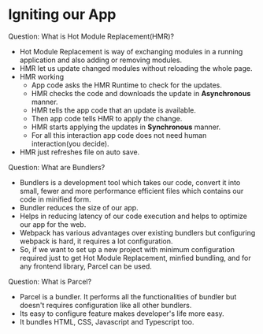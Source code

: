 # Igniting our App

Question: What is Hot Module Replacement(HMR)?

- Hot Module Replacement is way of exchanging modules in a running application and also adding or removing modules.
- HMR let us update changed modules without reloading the whole page.
- HMR working 
    - App code asks the HMR Runtime to check for the updates.
    - HMR checks the code and downloads the update in **Asynchronous** manner.
    - HMR tells the app code that an update is available.
    - Then app code tells HMR to apply the change.
    - HMR starts applying the updates in **Synchronous** manner.
    - For all this interaction app code does not need human interaction(you decide).
- HMR just refreshes file on auto save. 

Question: What are Bundlers?

- Bundlers is a development tool which takes our code, convert it into small, fewer and more performance efficient files which contains our code in minified form.
- Bundler reduces the size of our app.
- Helps in reducing latency of our code execution and helps to optimize our app for the web.
- Webpack has various advantages over existing bundlers but configuring webpack is hard, it requires a lot configuration.
- So, if we want to set up a new project with minimum configuration required just to get Hot Module Replacement, minfied bundling, and for any frontend library, Parcel can be used.

Question: What is Parcel?

- Parcel is a bundler. It performs all the functionalities of bundler but doesn't requires configuration like all other bundlers.
- Its easy to configure feature makes developer's life more easy.
- It bundles HTML, CSS, Javascript and Typescript too.